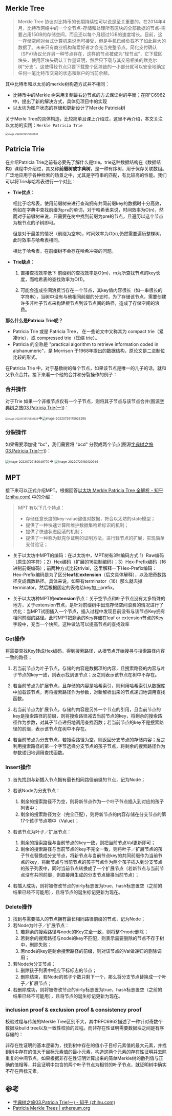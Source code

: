 ## Merkle Tree

>  Merkle Tree 协议对比特币的长期持续性可以说是至关重要的。在2014年4月，比特币网络中的一个全节点-存储和处理所有区块的全部数据的节点-需要占用15GB的存储空间，而且还以每个月超过1GB的速度增长。目前，这一存储空间对台式计算机来说尚可接受，但是手机已经负载不了如此巨大的数据了。未来只有商业机构和爱好者才会充当完整节点。简化支付确认（SPV)协议允许另一种节点存在，这样的节点被成为“轻节点”，它下载区块头，使用区块头确认工作量证明，然后只下载与其交易相关的默克尔树“分支”。这使得轻节点只要下载整个区块链的一小部分就可以安全地确定任何一笔比特币交易的状态和账户的当前余额。

其中比特币和以太坊的merkle树构造方式并不相同：

- 比特币中的Merkle 树采用复制最右边节点的方式保证树的平衡；在RFC6962中，提出了新的解决方式，具体见项目中的实现
- 以太坊为账户状态的存储和更新设计了Merkle Patricia树

关于Merle Tree的具体构造，比较简单且课上介绍过，这里不再介绍，本文关注以太坊的实践：`Merkle Patricia Trie`

<img src="./MPT report.assets/image-20220729175548538.png" alt="image-20220729175548538" style="zoom:50%;" />

## Patricia Trie

在介绍Patricia Trie之前有必要先了解什么是trie。trie这种数据结构在《数据结构》课程中介绍过，其又称**前缀树或字典树**，是一种有序树，用于保存关联数组。广泛地应用于各种检索的场景之中，尤其是字符串的匹配，有比较高的性能。我们可以将Trie与哈希表进行一个对比：

- **Trie优点：**

  相比于哈希表，使用前缀树来进行查询拥有共同前缀key的数据时十分高效，例如在字典中查找前缀为`pre`的单词，对于哈希表来说，时间效率为O(n)，然而对于前缀树来说，只需要在树中找到前缀为pre的节点，且遍历以这个节点为根节点的子树即可。

  但是对于最差的情况（前缀为空串)，时间效率为$O(n)$,仍然需要遍历整棵树，此时效率与哈希表相同。

  相比于哈希表，在前缀树不会存在哈希冲突的问题。

- **Trie缺点：**

  1. 直接查找效率低下 前缀树的查找效率是O(m)，m为所查找节点的key长度，而哈希表的查找效率为O(1)。

  2. 可能会造成空间浪费当存在一个节点，其key值内容很长（如一串很长的字符串），当树中没有与他相同前缀的分支时，为了存储该节点，需要创建许多非叶子节点来构建根节点到该节点间的路径，造成了存储空间的浪费。

**那么什么是Patricia Trie呢？**

- Patricia Trie 或是 Patricia Tree， 在一些论文中又称其为 compact trie（紧凑trie），或 compressed trie（压缩 trie）。
- Patricia 的全称是 "practical algorithm to retrieve information coded in alphanumeric"，是 Morrison 于1968年提出的数据结构，原论文是二进制位比较的形式。

在Patricia Trie 中，对于基数树的每个节点，如果该节点是唯一的儿子的话，就和父节点合并。接下来看一个他的合并和分裂操作的例子：

### 合并操作

对于Trie 如果一个非根节点仅有一个子节点，则将其子节点与该节点合并(图源[字典树之旅03.Patricia Trie(一)](https://zhuanlan.zhihu.com/p/444061702))：

<img src="./MPT report.assets/image-20220729175838428.png" alt="image-20220729175838428" style="zoom: 50%;" />$\Longrightarrow$<img src="MPT report.assets/image-20220729175924295.png" alt="image-20220729175924295" style="zoom:67%;" />

###  分裂操作

如果需要添加键 "bc"，我们需要将 "bcd" 分裂成两个节点(图源[字典树之旅03.Patricia Trie(一)](https://zhuanlan.zhihu.com/p/444061702))：

<img src="./MPT report.assets/image-20220729180049770.png" alt="image-20220729180049770" style="zoom: 67%;" />$\Longrightarrow$ <img src="MPT report.assets/image-20220729180120946.png" alt="image-20220729180120946" style="zoom: 67%;" />

## MPT

接下来可以正式介绍MPT。根据回答[以太坊 Merkle Patricia Tree 全解析 - 知乎 (zhihu.com)](https://zhuanlan.zhihu.com/p/46702178) 中的介绍：

> MPT 有以下几个特点：
>
> - 存储任意长度的key-value键值对数据，符合以太坊的state模型；
> - 提供了一种快速计算所维护数据集哈希标识的机制；
> - 提供了快速状态回滚的机制；
> - 提供了一种称为默克尔证明的证明方法，进行轻节点的扩展，实现简单支付验证；

- 关于以太坊中MPT的编码：在以太坊中，MPT树有3种编码方式 1）Raw编码（原生的字符）；2）Hex编码（扩展的16进制编码）；3）Hex-Prefix编码（16进制前缀编码）；前两种方式比较trivial，这里解释一下Hex-Prefix编码：Hex-Prefix编码是为了区分**leaf**和**extension**（后文具体解释），以及把奇数路径变成偶数路径。具体来说，如果有terminator（16）那么就去掉terminator，然后根据固定的表格给key加上prefix。

- 关于以太坊种MPT的**extension**节点：关于空节点和叶子节点没有太多特殊的地方，关于extension节点，是针对前缀树中出现存储空间浪费的情况进行了优化：当MPT试图插入一个节点，插入过程中发现目前没有与该节点Key拥有相同前缀的路径。此时MPT把剩余的Key存储在leaf or extension节点的Key字段中，充当一个快照。这种做法可以提高节点的查找效率

### Get操作

将需要查找Key转成Hex编码，得到搜索路径，从根节点开始搜寻与搜索路径内容一致的路径；

1. 若当前节点为叶子节点，存储的内容是数据项的内容，且搜索路径的内容与叶子节点的key一致，则表示找到该节点；反之则表示该节点在树中不存在。
2. 若当前节点为扩展节点，且存储的内容是哈希索引，则利用哈希索引从数据库中加载该节点，再将搜索路径作为参数，对新解析出来的节点递归地调用查找函数。

2. 若当前节点为扩展节点，存储的内容是另外一个节点的引用，且当前节点的key是搜索路径的前缀，则将搜索路径减去当前节点的key，将剩余的搜索路径作为参数，对其子节点递归地调用查找函数；若当前节点的key不是搜索路径的前缀，表示该节点在树中不存在。

3. 若当前节点为分支节点，若搜索路径为空，则返回分支节点的存储内容；反之利用搜索路径的第一个字节选择分支节点的孩子节点，将剩余的搜索路径作为参数递归地调用查找函数。

### Insert操作

1. 首先找到与新插入节点拥有最长相同路径前缀的节点，记为Node；
2. 若该Node为分支节点：
   1. 剩余的搜索路径不为空，则将新节点作为一个叶子节点插入到对应的孩子列表中；
   2. 剩余的搜索路径为空（完全匹配），则将新节点的内容存储在分支节点的第17个孩子节点项中（Value）；

3. 若该节点为叶子／扩展节点：
   1. 剩余的搜索路径与当前节点的key一致，则把当前节点Val更新即可；
   2. 剩余的搜索路径与当前节点的key不完全一致，则将叶子／扩展节点的孩子节点替换成分支节点，将新节点与当前节点key的共同前缀作为当前节点的key，将新节点与当前节点的孩子节点作为两个孩子插入到分支节点的孩子列表中，同时当前节点转换成了一个扩展节点（若新节点与当前节点没有共同前缀，则直接用生成的分支节点替换当前节点）；

4. 若插入成功，则将被修改节点的dirty标志置为true，hash标志置空（之前的结果已经不可能用），且将节点的诞生标记更新为现在。

### Delete操作

1. 找到与需要插入的节点拥有最长相同路径前缀的节点，记为Node；
2. 若Node为叶子／扩展节点：
   1. 若剩余的搜索路径与node的Key完全一致，则将整个node删除；
   2. 若剩余的搜索路径与node的key不匹配，则表示需要删除的节点不存于树中，删除失败；
   3. 若node的key是剩余搜索路径的前缀，则对该节点的Val做递归的删除调用；
3. 若Node为分支节点：
   1. 删除孩子列表中相应下标标志的节点；
   2. 删除结束，若Node的孩子个数只剩下一个，那么将分支节点替换成一个叶子／扩展节点；
4. 若删除成功，则将被修改节点的dirty标志置为true，hash标志置空（之前的结果已经不可能用），且将节点的诞生标记更新为现在。  

### inclusion proof & exclusion proof & consistency proof

校验过程与传统的Merkle Tree区别不大，其中RFC6962描述了一种针对奇数个数据块build tree以及一致性校验的过程。而非存在性证明需要数据块之间是有序存储的：

非存在性证明的基本逻辑为，找到树中存在的值小于目标元素值的最大元素，并找到树中存在的值大于目标元素值的最小元素，构造这两个元素的存在性证明并去除重复的中间节点。如果根据非存在性证明计算出来的简单Merkle树的散列值与正确的值相等，并且证明中包含的两个叶子节点为相邻的叶子节点，就证明树中确实不存在目标元素。

## 参考

- [字典树之旅03.Patricia Trie(一) - 知乎 (zhihu.com)](https://zhuanlan.zhihu.com/p/444061702)
- [Patricia Merkle Trees | ethereum.org](https://ethereum.org/en/developers/docs/data-structures-and-encoding/patricia-merkle-trie/)